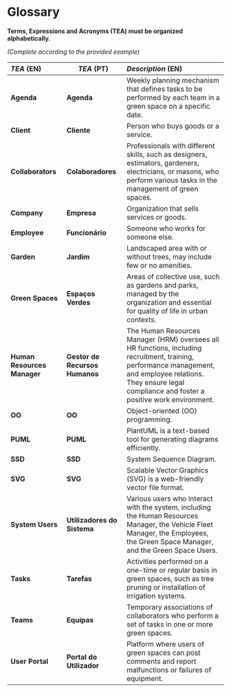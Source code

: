 # Glossary

**Terms, Expressions and Acronyms (TEA) must be organized alphabetically.**

_(Complete according to the provided example)_

| **_TEA_** (EN)              | **_TEA_** (PT)                 | **_Description_** (EN)                                                                                                                                                                                                                                                                          |                                       
|:----------------------------|--------------------------------|:------------------------------------------------------------------------------------------------------------------------------------------------------------------------------------------------------------------------------------------------------------------------------------------------|
| **Agenda**                  | **Agenda**                     | Weekly planning mechanism that defines tasks to be performed by each team in a green space on a specific date.                                                                                                                                                                                                                                                                                                |
| **Client**                  | **Cliente**                    | Person who buys goods or a service.                                                                                                                                                                                                                                                                                                                                                                                                                                                                                                       |
| **Collaborators**           | **Colaboradores**              | Professionals with different skills, such as designers, estimators, gardeners, electricians, or masons, who perform various tasks in the management of green spaces.                                                                                                                            |
| **Company**                 | **Empresa**                    | Organization that sells services or goods.                                                                                                                                                                                                                                                                                                                                                                                                                                                                                                       |
| **Employee**                | **Funcionário**                | Someone who works for someone else.                                                                                                                                                                                                                                                                                                                                                                                                                                                                                                                                                                           |
| **Garden**                  | **Jardim**                     | Landscaped area with or without trees, may include few or no amenities.                                                                                                                                                                                                                         |
| **Green Spaces**            | **Espaços Verdes**             | Areas of collective use, such as gardens and parks, managed by the organization and essential for quality of life in urban contexts.                                                                                                                                                            |
| **Human Resources Manager** | **Gestor de Recursos Humanos** | The Human Resources Manager (HRM) oversees all HR functions, including recruitment, training, performance management, and employee relations. They ensure legal compliance and foster a positive work environment.                                                                                                                                                                                                                                                                                                                                                                                                                                                                                                       |
| **OO**                      | **OO**                         | Object-oriented (OO) programming.                                                                                                                                                                                                                                                                                                                                                                                                                                                                                                       |
| **PUML**                    | **PUML**                       | PlantUML is a text-based tool for generating diagrams efficiently.                                                                                                                                                                                                                                                                                                                                                                                                                                                                                                                                                                           |
| **SSD**                     | **SSD**                        | System Sequence Diagram.                                                                                                                                                                                                                                                                                                                                                                                                                                                                                                                                                                           |
| **SVG**                     | **SVG**                        | Scalable Vector Graphics (SVG) is a web-friendly vector file format.                                                                                                                                                                                                                                                                                                                                                                                                                                                                                                       |
| **System Users**            | **Utilizadores do Sistema**    | Various users who interact with the system, including the Human Resources Manager, the Vehicle Fleet Manager, the Employees, the Green Space Manager, and the Green Space Users.                                                                                                                                                                                                                                                                                                                                                                                                                                                                                                       |
| **Tasks**                   | **Tarefas**                    | Activities performed on a one-time or regular basis in green spaces, such as tree pruning or installation of irrigation systems.                                                                                                                                                                |
| **Teams**                   | **Equipas**                    | Temporary associations of collaborators who perform a set of tasks in one or more green spaces.                                                                                                                                                                                                                                                                                                |
| **User Portal**             | **Portal do Utilizador**       | Platform where users of green spaces can post comments and report malfunctions or failures of equipment.                                                                                                                                                                                                                                                                                                                                                                                               |








